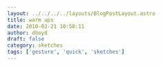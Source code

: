 ```yaml
---
layout: ../../../../layouts/BlogPostLayout.astro
title: warm ups
date: 2010-02-21 10:58:11
author: dboyd
draft: false
category: sketches
tags: ['gesture', 'quick', 'sketches']
---
```

<img
src="https://img.selfiespirits.com/images/2010/02/sparta001.jpg"
alt=""
/>

<img
sizes=""
src="https://img.selfiespirits.com/images/2010/02/sparta002.jpg"
alt=""
/>

<img
sizes=""
src="https://img.selfiespirits.com/images/2010/02/sparta003.jpg"
alt=""
/>

